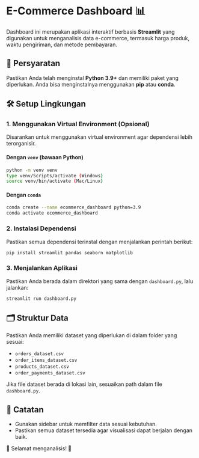 # E-Commerce Dashboard 📊

Dashboard ini merupakan aplikasi interaktif berbasis **Streamlit** yang digunakan untuk menganalisis data e-commerce, termasuk harga produk, waktu pengiriman, dan metode pembayaran.

## 📌 Persyaratan
Pastikan Anda telah menginstal **Python 3.9+** dan memiliki paket yang diperlukan. Anda bisa menginstalnya menggunakan **pip** atau **conda**.

## 🛠️ Setup Lingkungan

### 1. Menggunakan Virtual Environment (Opsional)
Disarankan untuk menggunakan virtual environment agar dependensi lebih terorganisir.

#### Dengan `venv` (bawaan Python)
```sh
python -m venv venv
type venv/Scripts/activate (Windows)
source venv/bin/activate (Mac/Linux)
```

#### Dengan `conda`
```sh
conda create --name ecommerce_dashboard python=3.9
conda activate ecommerce_dashboard
```

### 2. Instalasi Dependensi
Pastikan semua dependensi terinstal dengan menjalankan perintah berikut:
```sh
pip install streamlit pandas seaborn matplotlib
```

### 3. Menjalankan Aplikasi
Pastikan Anda berada dalam direktori yang sama dengan `dashboard.py`, lalu jalankan:
```sh
streamlit run dashboard.py
```

## 🗂️ Struktur Data
Pastikan Anda memiliki dataset yang diperlukan di dalam folder yang sesuai:
- `orders_dataset.csv`
- `order_items_dataset.csv`
- `products_dataset.csv`
- `order_payments_dataset.csv`

Jika file dataset berada di lokasi lain, sesuaikan path dalam file `dashboard.py`.

## 📢 Catatan
- Gunakan sidebar untuk memfilter data sesuai kebutuhan.
- Pastikan semua dataset tersedia agar visualisasi dapat berjalan dengan baik.

🎯 Selamat menganalisis! 🚀

